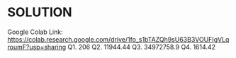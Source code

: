 # SOLUTION
Google Colab Link:
https://colab.research.google.com/drive/1fo_s1bTAZQh9sU63B3VOUFIgVLqroumF?usp=sharing
Q1. 206
Q2. 11944.44
Q3. 34972758.9
Q4. 1614.42
